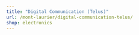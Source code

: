 ```yaml
---
title: "Digital Communication (Telus)"
url: /mont-laurier/digital-communication-telus/
shop: electronics
---
```

